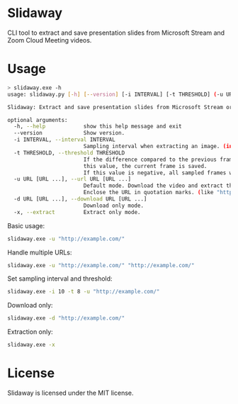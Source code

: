 # Slidaway

CLI tool to extract and save presentation slides from Microsoft Stream and Zoom Cloud Meeting videos.

# Usage

```bash
> slidaway.exe -h
usage: slidaway.py [-h] [--version] [-i INTERVAL] [-t THRESHOLD] (-u URL [URL ...] | -d URL [URL ...] | -x)

Slidaway: Extract and save presentation slides from Microsoft Stream or Zoom Cloud Meeting videos

optional arguments:
  -h, --help            show this help message and exit
  --version             Show version.
  -i INTERVAL, --interval INTERVAL
                        Sampling interval when extracting an image. (in seconds, default: 3)
  -t THRESHOLD, --threshold THRESHOLD
                        If the difference compared to the previous frame is greater than 
                        this value, the current frame is saved. 
                        If this value is negative, all sampled frames will be saved. (default: 5)
  -u URL [URL ...], --url URL [URL ...]
                        Default mode. Download the video and extract the presentation slides. 
                        Enclose the URL in quotation marks. (like "http://example.com/")
  -d URL [URL ...], --download URL [URL ...]
                        Download only mode.
  -x, --extract         Extract only mode.
```

Basic usage:
```bash
slidaway.exe -u "http://example.com/"
```

Handle multiple URLs:
```bash
slidaway.exe -u "http://example.com/" "http://example.com/"
```

Set sampling interval and threshold:
```bash
slidaway.exe -i 10 -t 8 -u "http://example.com/"
```

Download only:
```bash
slidaway.exe -d "http://example.com/"
```

Extraction only:
```bash
slidaway.exe -x
```

# License

Slidaway is licensed under the MIT license.

